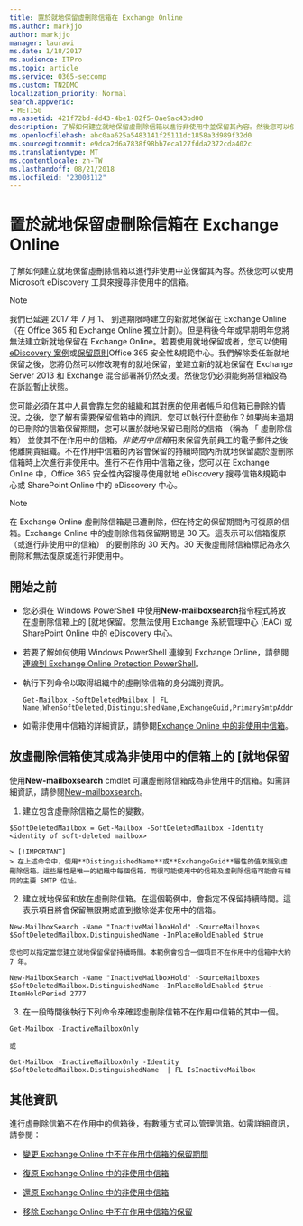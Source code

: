 ```yaml
---
title: 置於就地保留虛刪除信箱在 Exchange Online
ms.author: markjjo
author: markjjo
manager: laurawi
ms.date: 1/18/2017
ms.audience: ITPro
ms.topic: article
ms.service: O365-seccomp
ms.custom: TN2DMC
localization_priority: Normal
search.appverid:
- MET150
ms.assetid: 421f72bd-dd43-4be1-82f5-0ae9ac43bd00
description: 了解如何建立就地保留虛刪除信箱以進行非使用中並保留其內容。然後您可以使用 Microsoft eDiscovery 工具來搜尋非使用中的信箱。
ms.openlocfilehash: abc0aa625a5483141f25111dc1858a3d989f32d0
ms.sourcegitcommit: e9dca2d6a7838f98bb7eca127fdda2372cda402c
ms.translationtype: MT
ms.contentlocale: zh-TW
ms.lasthandoff: 08/21/2018
ms.locfileid: "23003112"
---
```

# <a name="put-an-in-place-hold-on-a-soft-deleted-mailbox-in-exchange-online"></a>置於就地保留虛刪除信箱在 Exchange Online

了解如何建立就地保留虛刪除信箱以進行非使用中並保留其內容。然後您可以使用 Microsoft eDiscovery 工具來搜尋非使用中的信箱。
  
> [!NOTE]
> 我們已延遲 2017 年 7 月 1、 到達期限時建立的新就地保留在 Exchange Online （在 Office 365 和 Exchange Online 獨立計劃）。但是稍後今年或早期明年您將無法建立新就地保留在 Exchange Online。若要使用就地保留或者，您可以使用[eDiscovery 案例](https://go.microsoft.com/fwlink/?linkid=780738)或[保留原則](https://go.microsoft.com/fwlink/?linkid=827811)Office 365 安全性&amp;規範中心。我們解除委任新就地保留之後，您將仍然可以修改現有的就地保留，並建立新的就地保留在 Exchange Server 2013 和 Exchange 混合部署將仍然支援。然後您仍必須能夠將信箱設為在訴訟暫止狀態。 
  
您可能必須在其中人員會靠左您的組織和其對應的使用者帳戶和信箱已刪除的情況。之後，您了解有需要保留信箱中的資訊。您可以執行什麼動作？如果尚未過期的已刪除的信箱保留期間，您可以置於就地保留已刪除的信箱 （稱為 「 虛刪除信箱） 並使其不在作用中的信箱。*非使用中信箱*用來保留先前員工的電子郵件之後他離開貴組織。不在作用中信箱的內容會保留的持續時間內所就地保留處於虛刪除信箱時上次進行非使用中。進行不在作用中信箱之後，您可以在 Exchange Online 中，Office 365 安全性內容搜尋使用就地 eDiscovery 搜尋信箱&amp;規範中心或 SharePoint Online 中的 eDiscovery 中心。 
  
> [!NOTE]
> 在 Exchange Online 虛刪除信箱是已遭刪除，但在特定的保留期間內可復原的信箱。Exchange Online 中的虛刪除信箱保留期間是 30 天。這表示可以信箱復原 （或進行非使用中的信箱） 的要刪除的 30 天內。30 天後虛刪除信箱標記為永久刪除和無法復原或進行非使用中。 
  
## <a name="before-you-begin"></a>開始之前
<a name="sectionSection0"> </a>

- 您必須在 Windows PowerShell 中使用**New-mailboxsearch**指令程式將放在虛刪除信箱上的 [就地保留。您無法使用 Exchange 系統管理中心 (EAC) 或 SharePoint Online 中的 eDiscovery 中心。 
    
- 若要了解如何使用 Windows PowerShell 連線到 Exchange Online，請參閱[連線到 Exchange Online Protection PowerShell](https://go.microsoft.com/fwlink/p/?linkid=396554)。
    
- 執行下列命令以取得組織中的虛刪除信箱的身分識別資訊。 
    
  ```
  Get-Mailbox -SoftDeletedMailbox | FL Name,WhenSoftDeleted,DistinguishedName,ExchangeGuid,PrimarySmtpAddress
  ```

- 如需非使用中信箱的詳細資訊，請參閱[Exchange Online 中的非使用中信箱](http://technet.microsoft.com/library/2f2948c5-1c5a-4643-865c-b36e4ac1414b.aspx)。
    
## <a name="put-an-in-place-hold-on-a-soft-deleted-mailbox-to-make-it-an-inactive-mailbox"></a>放虛刪除信箱使其成為非使用中的信箱上的 [就地保留
<a name="sectionSection1"> </a>

使用**New-mailboxsearch** cmdlet 可讓虛刪除信箱成為非使用中的信箱。如需詳細資訊，請參閱[New-mailboxsearch](http://technet.microsoft.com/library/74303b47-bb49-407c-a43b-590356eae35c.aspx)。
  
1. 建立包含虛刪除信箱之屬性的變數。 
    
  ```
  $SoftDeletedMailbox = Get-Mailbox -SoftDeletedMailbox -Identity <identity of soft-deleted mailbox>
  ```

    > [!IMPORTANT]
    > 在上述命令中，使用**DistinguishedName**或**ExchangeGuid**屬性的值來識別虛刪除信箱。這些屬性是唯一的組織中每個信箱，而很可能使用中的信箱及虛刪除信箱可能會有相同的主要 SMTP 位址。 
  
2. 建立就地保留和放在虛刪除信箱。在這個範例中，會指定不保留持續時間。這表示項目將會保留無限期或直到撤除從非使用中的信箱。
    
  ```
  New-MailboxSearch -Name "InactiveMailboxHold" -SourceMailboxes $SoftDeletedMailbox.DistinguishedName -InPlaceHoldEnabled $true
  
  ```

    您也可以指定當您建立就地保留保留持續時間。本範例會包含一個項目不在作用中的信箱中大約 7 年。
    
  ```
  New-MailboxSearch -Name "InactiveMailboxHold" -SourceMailboxes $SoftDeletedMailbox.DistinguishedName -InPlaceHoldEnabled $true -ItemHoldPeriod 2777
  ```

3. 在一段時間後執行下列命令來確認虛刪除信箱不在作用中信箱的其中一個。
    
  ```
  Get-Mailbox -InactiveMailboxOnly
  ```

    或
    
  ```
  Get-Mailbox -InactiveMailboxOnly -Identity $SoftDeletedMailbox.DistinguishedName  | FL IsInactiveMailbox
  ```

## <a name="more-information"></a>其他資訊
<a name="sectionSection2"> </a>

進行虛刪除信箱不在作用中的信箱後，有數種方式可以管理信箱。如需詳細資訊，請參閱：
  
- [變更 Exchange Online 中不在作用中信箱的保留期間](http://technet.microsoft.com/library/96eb634e-af2f-454e-8014-b698396811c4.aspx)
    
- [復原 Exchange Online 中的非使用中信箱](http://technet.microsoft.com/library/283838b4-66ba-4c34-b221-e1a3875e1d29.aspx)
    
- [還原 Exchange Online 中的非使用中信箱](http://technet.microsoft.com/library/1fb02feb-49e5-4485-aec5-9f1537b772b6.aspx)
    
- [移除 Exchange Online 中不在作用中信箱的保留](http://technet.microsoft.com/library/930a98c3-cd81-4aaa-8e22-19714cb2b731.aspx)
    

